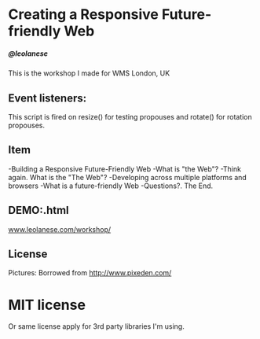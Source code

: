 # Creating a Responsive Future-friendly Web

##### @leolanese

This is the workshop I made for WMS London, UK


## Event listeners:
This script is fired on resize() for testing propouses and rotate() for rotation propouses.


## Item
-Building a Responsive Future-Friendly Web
-What is "the Web"?
-Think again. What is the "The Web"?
-Developing across multiple platforms and browsers
-What is a future-friendly Web
-Questions?. The End.



## DEMO:.html
www.leolanese.com/workshop/



## License

Pictures:
Borrowed from http://www.pixeden.com/


MIT license
====================
Or same license apply for 3rd party libraries I'm using.



